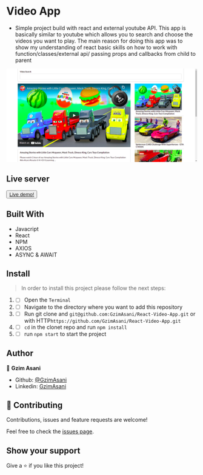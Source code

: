# Video App


- Simple project build with react and external youtube API. This app is basically similar to youtube which allows you to search and choose the videos you want to play. The main reason for doing this app was to show my understanding of react basic skills on how to work with function/classes/external api/ passing props and callbacks from child to parent

![img](./readme.png)

## Live server
<button> <a href="https://adoring-aryabhata-620a43.netlify.app/"> Live demo!</a> </button>

## Built With 

- Javacript
- React
- NPM
- AXIOS
- ASYNC & AWAIT

## Install 

> In order to install this project please follow the next steps:

1. - [ ] Open the `Terminal`
2. - [ ] Navigate to the directory where you want to add this repository
3. - [ ] Run git clone and `git@github.com:GzimAsani/React-Video-App.git` or with HTTP`https://github.com/GzimAsani/React-Video-App.git` 
5. - [ ] `cd` in the clonet repo and run `npm install`
6. - [ ] run `npm start` to start the project

## Author

👤 **Gzim Asani**
- Github: [@GzimAsani](https://github.com/GzimAsani)
- Linkedin: [GzimAsani](https://www.linkedin.com/in/gzim-asani-83390a17a/)

## 🤝 Contributing

Contributions, issues and feature requests are welcome!

Feel free to check the [issues page](https://github.com/GzimAsani/React-Video-App/issues).


## Show your support

Give a ⭐️ if you like this project!
